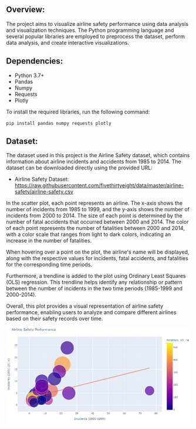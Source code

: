 ## Overview:

The project aims to visualize airline safety performance using data analysis and visualization techniques. The Python programming language and several popular libraries are employed to preprocess the dataset, perform data analysis, and create interactive visualizations.

## Dependencies:

* Python 3.7+
* Pandas
* Numpy
* Requests
* Plotly

To install the required libraries, run the following command:

```
pip install pandas numpy requests plotly
```

## Dataset:

The dataset used in this project is the Airline Safety dataset, which contains information about airline incidents and accidents from 1985 to 2014. The dataset can be downloaded directly using the provided URL:

* Airline Safety Dataset: https://raw.githubusercontent.com/fivethirtyeight/data/master/airline-safety/airline-safety.csv

In the scatter plot, each point represents an airline. The x-axis shows the number of incidents from 1985 to 1999, and the y-axis shows the number of incidents from 2000 to 2014. The size of each point is determined by the number of fatal accidents that occurred between 2000 and 2014. The color of each point represents the number of fatalities between 2000 and 2014, with a color scale that ranges from light to dark colors, indicating an increase in the number of fatalities.

When hovering over a point on the plot, the airline's name will be displayed, along with the respective values for incidents, fatal accidents, and fatalities for the corresponding time periods.

Furthermore, a trendline is added to the plot using Ordinary Least Squares (OLS) regression. This trendline helps identify any relationship or pattern between the number of incidents in the two time periods (1985-1999 and 2000-2014).

Overall, this plot provides a visual representation of airline safety performance, enabling users to analyze and compare different airlines based on their safety records over time.


![Screenshot](Screenshot_2.png)
